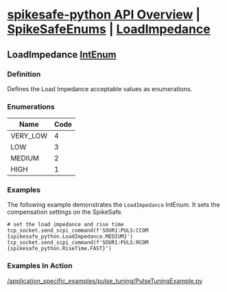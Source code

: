 # [spikesafe-python API Overview](/spikesafe_python_lib_docs/README.md) | [SpikeSafeEnums](/spikesafe_python_lib_docs/SpikeSafeEnums/README.md) | [LoadImpedance](/spikesafe_python_lib_docs/SpikeSafeEnums/LoadImpedance/README.md)

## LoadImpedance [IntEnum](https://docs.python.org/3/library/enum.html#enum.IntEnum)

### Definition
Defines the Load Impedance acceptable values as enumerations.

### Enumerations
| Name | Code |
| - | - |
| VERY_LOW | 4
| LOW | 3
| MEDIUM | 2
| HIGH | 1

### Examples
The following example demonstrates the `LoadImpedance` IntEnum. It sets the compensation settings on the SpikeSafe.
```
# set the load impedance and rise time
tcp_socket.send_scpi_command(f'SOUR1:PULS:CCOM {spikesafe_python.LoadImpedance.MEDIUM}')
tcp_socket.send_scpi_command(f'SOUR1:PULS:RCOM {spikesafe_python.RiseTime.FAST}') 
```

### Examples In Action
[/application_specific_examples/pulse_tuning/PulseTuningExample.py](/application_specific_examples/pulse_tuning/PulseTuningExample.py)